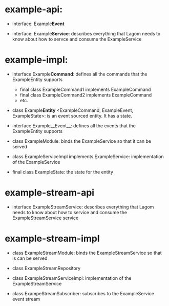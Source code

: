 # example-api: #

- interface: Example**Event**

- interface: Example**Service**: describes everything that Lagom needs to know about how to servce and consume the ExampleService


# example-impl: #

- interface Example**Command**: defines all the commands that the ExampleEntity supports
  + final class ExampleCommand1 implements ExampleCommand
  + final class ExampleCommand2 implements ExampleCommand
  + etc.
  
- class Example**Entity** <ExampleCommand, ExampleEvent, ExampleState>: is an event sourced entity. It has a state.  

- interface Example__Event__: defines all the events that the ExampleEntity supports

- class ExampleModule: binds the ExampleService so that it can be served

- class ExampleServiceImpl implements ExampleService: implementation of the ExampleService

- final class ExampleState: the state for the entity


# example-stream-api #

- interface ExampleStreamService: describes everything that Lagom needs to know about how to service and consume the ExampleStreamService service


# example-stream-impl #

- class ExampleStreamModule: binds the ExampleStreamService so that is can be served

- class ExampleStreamRepository

- class ExampleStreamServiceImpl: implementation of the ExampleStreamService

- class ExampeStreamSubscriber: subscribes to the ExampleService event stream
